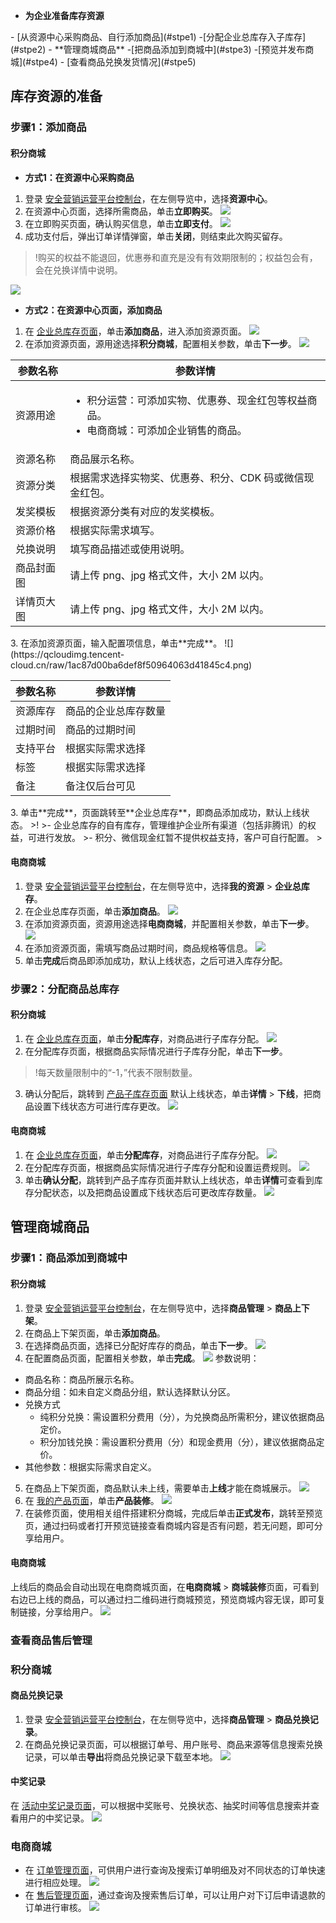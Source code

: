 - **为企业准备库存资源**
<dx-steps>
- [从资源中心采购商品、自行添加商品](#stpe1)
-[分配企业总库存入子库存](#stpe2)
</dx-steps>
- **管理商城商品**
<dx-steps>
-[把商品添加到商城中](#stpe3)
-[预览并发布商城](#stpe4)
- [查看商品兑换发货情况](#stpe5)
</dx-steps>


## 库存资源的准备
### 步骤1：添加商品[](id:stpe1)

#### 积分商城
- **方式1：在资源中心采购商品**
 1. 登录 [安全营销运营平台控制台](https://console.cloud.tencent.com/smop/auth/prodMngt)，在左侧导览中，选择**资源中心**。
 2. 在资源中心页面，选择所需商品，单击**立即购买**。
![](https://qcloudimg.tencent-cloud.cn/raw/4c41ca7cc65ade54ee35f25390aa7e8a.png)
 3. 在立即购买页面，确认购买信息，单击**立即支付**。
![](https://qcloudimg.tencent-cloud.cn/raw/b62e837c9cd564be146bacc42d5bea56.png)
 4. 成功支付后，弹出订单详情弹窗，单击**关闭**，则结束此次购买留存。
>!购买的权益不能退回，优惠券和直充是没有有效期限制的；权益包会有，会在兑换详情中说明。
>
![](https://qcloudimg.tencent-cloud.cn/raw/ba0720e7a6f52e76b3a46ff991a5cfd9.png)

- **方式2：在资源中心页面，添加商品**
 1. 在 [企业总库存页面](https://console.cloud.tencent.com/smop/inventory/commodity_pool)，单击**添加商品**，进入添加资源页面。
![](https://qcloudimg.tencent-cloud.cn/raw/93821e4ebb8a05c6bda61d595d8aa211.png)
 2. 在添加资源页面，源用途选择**积分商城**，配置相关参数，单击**下一步**。
![](https://qcloudimg.tencent-cloud.cn/raw/2d0148f847147e192d97cbb4426f2293.png)
<table>
<thead>
<tr>
<th>参数名称</th>
<th>参数详情</th>
</tr>
</thead>
<tbody><tr>
<td>资源用途</td>
<td><ul><li>积分运营：可添加实物、优惠券、现金红包等权益商品。</li><li>电商商城：可添加企业销售的商品。</li></td>
</tr>
<tr>
<td>资源名称</td>
<td>商品展示名称。</td>
</tr>
<tr>
<td>资源分类</td>
<td>根据需求选择实物奖、优惠券、积分、CDK 码或微信现金红包。</td>
</tr>
<tr>
<td>发奖模板</td>
<td>根据资源分类有对应的发奖模板。</td>
</tr>
<tr>
<td>资源价格</td>
<td>根据实际需求填写。</td>
</tr>
<tr>
<td>兑换说明</td>
<td>填写商品描述或使用说明。</td>
</tr>
<tr>
<td>商品封面图</td>
<td>请上传 png、jpg 格式文件，大小 2M 以内。</td>
</tr>
<tr>
<td>详情页大图</td>
<td>请上传 png、jpg 格式文件，大小 2M 以内。</td>
</tr>
</tbody></table>
 3. 在添加资源页面，输入配置项信息，单击**完成**。
 ![](https://qcloudimg.tencent-cloud.cn/raw/1ac87d00ba6def8f50964063d41845c4.png)
<table>
<thead>
<tr>
<th>参数名称</th>
<th>参数详情</th>
</tr>
</thead>
<tbody><tr>
<td>资源库存</td>
<td>商品的企业总库存数量</td>
</tr>
<tr>
<td>过期时间</td>
<td>商品的过期时间</td>
</tr>
<tr>
<td>支持平台</td>
<td>根据实际需求选择</td>
</tr>
<tr>
<td>标签</td>
<td>根据实际需求选择</td>
</tr>
<tr>
<td>备注</td>
<td>备注仅后台可见</td>
</tr>
</tbody></table>
 3. 单击**完成**，页面跳转至**企业总库存**，即商品添加成功，默认上线状态。
>!
>- 企业总库存的自有库存，管理维护企业所有渠道（包括非腾讯）的权益，可进行发放。
>- 积分、微信现金红暂不提供权益支持，客户可自行配置。
>


#### 电商商城
1. 登录 [安全营销运营平台控制台](https://console.cloud.tencent.com/smop/inventory/commodity_pool)，在左侧导览中，选择**我的资源** > **企业总库存**。
2. 在企业总库存页面，单击**添加商品**。
![](https://qcloudimg.tencent-cloud.cn/raw/f526db24de039eb7a772899e30bf402e.png)
2. 在添加资源页面，资源用途选择**电商商城**，并配置相关参数，单击**下一步**。
![](https://qcloudimg.tencent-cloud.cn/raw/8d5af6a535e9c157ccfc3ca883dff7b7.png)
3. 在添加资源页面，需填写商品过期时间，商品规格等信息。
 ![](https://qcloudimg.tencent-cloud.cn/raw/1ac87d00ba6def8f50964063d41845c4.png)
4. 单击**完成**后商品即添加成功，默认上线状态，之后可进入库存分配。


### 步骤2：分配商品总库存[](id:stpe2)
#### 积分商城
1. 在 [企业总库存页面](https://console.cloud.tencent.com/smop/inventory/commodity_pool)，单击**分配库存**，对商品进行子库存分配。
![](https://qcloudimg.tencent-cloud.cn/raw/035c991ff089efae7de53f6eaf42bd93.png)
2. 在分配库存页面，根据商品实际情况进行子库存分配，单击**下一步**。
>!每天数量限制中的“-1，”代表不限制数量。
>
3. 确认分配后，跳转到 [产品子库存页面](https://console.cloud.tencent.com/smop/inventory/inventory_allocation) 默认上线状态，单击**详情** > **下线**，把商品设置下线状态方可进行库存更改。
![](https://qcloudimg.tencent-cloud.cn/raw/26c87ed3ad1cf5e5233cf24898660fb6.png)

#### 电商商城
1. 在 [企业总库存页面](https://console.cloud.tencent.com/smop/inventory/commodity_pool)，单击**分配库存**，对商品进行子库存分配。
![](https://qcloudimg.tencent-cloud.cn/raw/e5109b91b67e029cb80d279303827ea1.png)
2. 在分配库存页面，根据商品实际情况进行子库存分配和设置运费规则。
![](https://qcloudimg.tencent-cloud.cn/raw/8c6ff7337d05bb7b39130caa843082f8.png)
2. 单击**确认分配**，跳转到产品子库存页面并默认上线状态，单击**详情**可查看到库存分配状态，以及把商品设置成下线状态后可更改库存数量。
![](https://qcloudimg.tencent-cloud.cn/raw/f135b04105d3c1b6066e67c52693f01f.png)


## 管理商城商品
### 步骤1：商品添加到商城中[](id:stpe3)
#### 积分商城
1. 登录 [安全营销运营平台控制台](https://console.cloud.tencent.com/smop/data/mallUser)，在左侧导览中，选择**商品管理** > **商品上下架**。
2. 在商品上下架页面，单击**添加商品**。
3. 在选择商品页面，选择已分配好库存的商品，单击**下一步**。
![](https://qcloudimg.tencent-cloud.cn/raw/1425a255fee3454f405f7b4e8c985e5b.png)
4. 在配置商品页面，配置相关参数，单击**完成**。
![](https://qcloudimg.tencent-cloud.cn/raw/f170078beaa88eed9d423e3ddccf6c87.png)
参数说明：
 - 商品名称：商品所展示名称。
 - 商品分组：如未自定义商品分组，默认选择默认分区。
 - 兑换方式
    - 纯积分兑换：需设置积分费用（分），为兑换商品所需积分，建议依据商品定价。
    - 积分加钱兑换：需设置积分费用（分）和现金费用（分），建议依据商品定价。
  - 其他参数：根据实际需求自定义。
5. 在商品上下架页面，商品默认未上线，需要单击**上线**才能在商城展示。
![](https://qcloudimg.tencent-cloud.cn/raw/84e3f98c5613213a92eab7fc30b1c84b.png)
6. 在 [我的产品页面](https://console.cloud.tencent.com/smop/mall/mall_front_page)，单击**产品装修**。
![](https://qcloudimg.tencent-cloud.cn/raw/3ccb51e497f079f049ac33363a3c4d31.png)
7. 在装修页面，使用相关组件搭建积分商城，完成后单击**正式发布**，跳转至预览页，通过扫码或者打开预览链接查看商城内容是否有问题，若无问题，即可分享给用户。


#### 电商商城
上线后的商品会自动出现在电商商城页面，在**电商商城**  > **商城装修**页面，可看到右边已上线的商品，可以通过扫二维码进行商城预览，预览商城内容无误，即可复制链接，分享给用户。
![](https://qcloudimg.tencent-cloud.cn/raw/400322fcb42e57fa6e20f986f03bb13f.png)

### 查看商品售后管理[](id:stpe4)
### 积分商城
#### 商品兑换记录
1. 登录 [安全营销运营平台控制台](https://console.cloud.tencent.com/smop/data/mallUser)，在左侧导览中，选择**商品管理** > **商品兑换记录**。
2. 在商品兑换记录页面，可以根据订单号、用户账号、商品来源等信息搜索兑换记录，可以单击**导出**将商品兑换记录下载至本地。
![](https://qcloudimg.tencent-cloud.cn/raw/e6b5added2c90ffd03914f1809bb8e7c.png)

#### 中奖记录
在 [活动中奖记录页面](https://console.cloud.tencent.com/smop/mall/act_lottery_record)，可以根据中奖账号、兑换状态、抽奖时间等信息搜索并查看用户的中奖记录。
![](https://qcloudimg.tencent-cloud.cn/raw/81b60d2d356d2e706471ce26b4d9a176.png)

### 电商商城
- 在 [订单管理页面](https://console.cloud.tencent.com/smop/shop/order)，可供用户进行查询及搜索订单明细及对不同状态的订单快速进行相应处理。
![](https://qcloudimg.tencent-cloud.cn/raw/42d190a90bd6c653dba6292ff42a8770.png)
- 在 [售后管理页面](https://console.cloud.tencent.com/smop/shop/refundOrder)，通过查询及搜索售后订单，可以让用户对下订后申请退款的订单进行审核。
![](https://qcloudimg.tencent-cloud.cn/raw/3e95c36bb3c7daec2231eb230ecc3225.png)



